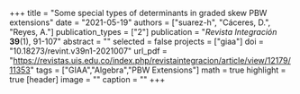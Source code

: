 +++
title = "Some special types of determinants in graded skew PBW extensions"
date = "2021-05-19"
authors = ["suarez-h", "Cáceres, D.", "Reyes, A."]
publication_types = ["2"]
publication = "*Revista Integración* **39**(1), 91-107"
abstract = ""
selected = false
projects = ["giaa"]
doi = "10.18273/revint.v39n1-2021007"
url_pdf = "https://revistas.uis.edu.co/index.php/revistaintegracion/article/view/12179/11353"
tags = ["GIAA","Algebra","PBW Extensions"]
math = true
highlight = true
[header]
image = ""
caption = ""
+++
